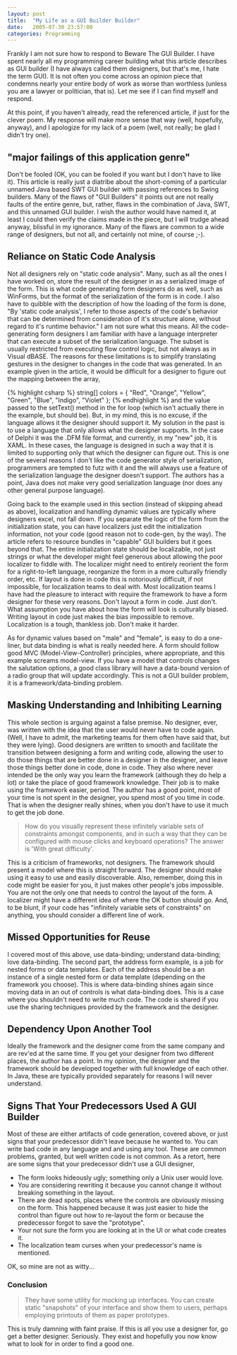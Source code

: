 ```yaml
---
layout: post
title:  "My Life as a GUI Builder Builder"
date:   2005-07-30 23:57:00
categories: Programming
---
```

Frankly I am not sure how to respond to
Beware The GUI Builder. I have spent nearly all my
programming career building what this article describes
as GUI builder (I have always called them designers, but
that's me, I hate the term GUI). It is not often you
come across an opinion piece that condemns nearly your
entire body of work as worse than worthless (unless you
are a lawyer or politician, that is). Let me see if I
can find myself and respond.

At this point, if you haven't already, read the
referenced article, if just for the clever poem.
My response will make more sense that way (well,
hopefully, anyway), and I apologize for my lack
of a poem (well, not really; be glad I didn't try
one).

## "major failings of this application genre"
Don't be fooled (OK, you can be fooled if you want but
I don't have to like it). This article is really just
a diatribe about the short-coming of a particular
unnamed Java based SWT GUI builder with passing
references to Swing builders. Many of the flaws of
"GUI Builders" it points out are not really faults
of the entire genre, but, rather, flaws in the
combination of Java, SWT, and this unnamed GUI
builder. I wish the author would have named it, at least
I could then verify the claims made in the piece, but
I will trudge ahead anyway, blissful in my ignorance.
Many of the flaws are common to a wide range of
designers, but not all, and certainly not mine, of
course ;-).

## Reliance on Static Code Analysis
Not all designers rely on "static code analysis".
Many, such as all the ones I have worked on, store
the result of the designer in as a serialized image of
the form. This is what code generating form designers
do as well, such as WinForms, but the format of the
serialization of the form is in code. I also have to
quibble with the description of how the loading of the
form is done, "By 'static code analysis', I refer to
those aspects of the code's behavior that can be
determined from consideration of it's structure
alone, without regard to it's runtime behavior."
I am not sure what this means. All the code-generating
form designers I am familiar with have a language
interpreter that can execute a subset of the
serialization language. The subset is usually restricted
from executing flow control logic, but not always as
in Visual dBASE. The reasons for these limitations is
to simplify translating gestures in the designer to
changes in the code that was generated. In an example
given in the article, it would be difficult for a
designer to figure out the mapping between the array,

{% highlight csharp %}
string[] colors = { "Red", "Orange", "Yellow",  "Green", "Blue",
  "Indigo", "Violet" };
{% endhighlight %}
and the value passed to the setText() method in the for loop (which isn't actually there in the example, but should be). But, in my mind, this is no excuse, if the language allows it the designer should support it. My solution in the past is to use a language that only allows what the designer supports. In the case of Delphi it was the .DFM file format, and currently, in my "new" job, it is XAML. In these cases, the language is designed in such a way that it is limited to supporting only that which the designer can figure out. This is one of the several reasons I don't like the code generator style of serialization, programmers are tempted to futz with it and the will always use a feature of the serialization language the designer doesn't support. The authors has a point, Java does not make very good serialization language (nor does any other general purpose language).

Going back to the example used in this section (instead of skipping ahead as above), localization and handling dynamic values are typically where designers excel, not fall down. If you separate the logic of the form from the initialization state, you can have localizers just edit the initialization information, not your code (good reason not to code-gen, by the way). The article refers to resource bundles in "capable" GUI builders but it goes beyond that. The entire initialization state should be localizable, not just strings or what the developer might feel generous about allowing the poor localizer to fiddle with. The localizer might need to entirely reorient the form for a right-to-left language, reorganize the form in a more culturally friendly order, etc. If layout is done in code this is notoriously difficult, if not impossible, for localization teams to deal with. Most localization teams I have had the pleasure to interact with require the framework to have a form designer for these very reasons. Don't layout a form in code. Just don't. What assumption you have about how the form will look is culturally biased. Writing layout in code just makes the bias impossible to remove. Localization is a tough, thankless job. Don't make it harder.

As for dynamic values based on "male" and "female", is easy to do a one-liner, but data binding is what is really needed here. A form should follow good MVC (Model-View-Controller) principles, where appropriate, and this example screams model-view. If you have a model that controls changes the salutation options, a good class library will have a data-bound version of a radio group that will update accordingly. This is not a GUI builder problem, it is a framework/data-binding problem.

## Masking Understanding and Inhibiting Learning
This whole section is arguing against a false premise. No designer, ever, was written with the idea that the user would never have to code again. (Well, I have to admit, the marketing teams for them often have said that, but they were lying). Good designers are written to smooth and facilitate the transition between designing a form and writing code, allowing the user to do those things that are better done in a designer in the designer, and leave those things better done in code, done in code. They also where never intended be the only way you learn the framework (although they do help a lot) or take the place of good framework knowledge. Their job is to make using the framework easier, period. The author has a good point, most of your time is not spent in the designer, you spend most of you time in code. That is when the designer really shines, when you don't have to use it much to get the job done.

> How do you visually represent these infinitely variable sets of constraints amongst components, and in such a way that they can be configured with mouse clicks and keyboard operations? The answer is 'With great difficulty'.

This is a criticism of frameworks, not designers. The framework should present a model where this is straight forward. The designer should make using it easy to use and easily discoverable. Also, remember, doing this in code might be easier for you, it just makes other people's jobs impossible. You are not the only one that needs to control the layout of the form. A localizer might have a different idea of where the OK button should go. And, to be blunt, if your code has "infinitely variable sets of constraints" on anything, you should consider a different line of work.

## Missed Opportunities for Reuse
I covered most of this above, use data-binding; understand data-binding; love data-binding. The second part, the address form example, is a job for nested forms or data templates. Each of the address should be a an instance of a single nested form or data template (depending on the framework you choose). This is where data-binding shines again since moving data in an out of controls is what data-binding does. This is a case where you shouldn't need to write much code. The code is shared if you use the sharing techniques provided by the framework and the designer.

## Dependency Upon Another Tool
Ideally the framework and the designer come from the same company and are rev'ed at the same time. If you get your designer from two different places, the author has a point. In my opinion, the designer and the framework should be developed together with full knowledge of each other. In Java, these are typically provided separately for reasons I will never understand.

## Signs That Your Predecessors Used A GUI Builder
Most of these are either artifacts of code generation, covered above, or just signs that your predecessor didn't leave because he wanted to. You can write bad code in any language and and using any tool. These are common problems, granted, but well written code is not common. As a retort, here are some signs that your predecessor didn't use a GUI designer,

- The form looks hideously ugly; something only a Unix user would love.
- You are considering rewriting it because you cannot change it without breaking something in the layout.
- There are dead spots, places where the controls are obviously missing on the form. This happened because it was just easier to hide the control than figure out how to re-layout the form or because the predecessor forgot to save the "prototype".
- Your not sure the form you are looking at in the UI or what code creates it.
- The localization team curses when your predecessor's name is mentioned.

OK, so mine are not as witty...

### Conclusion

> They have some utility for mocking up interfaces. You can create static "snapshots" of your interface and show them to users, perhaps employing printouts of them as paper prototypes.

This is truly damning with faint praise. If this is all you use a designer for, go get a better designer. Seriously. They exist and hopefully you now know what to look for in order to find a good one.
